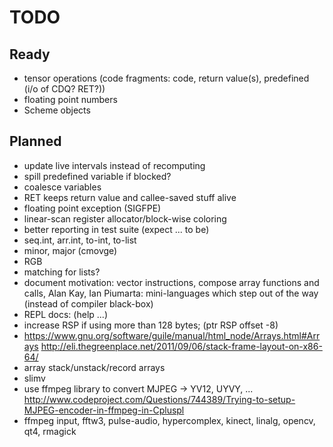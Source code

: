 # TODO

## Ready

* tensor operations (code fragments: code, return value(s), predefined (i/o of CDQ? RET?))
* floating point numbers
* Scheme objects

## Planned

* update live intervals instead of recomputing
* spill predefined variable if blocked?
* coalesce variables
* RET keeps return value and callee-saved stuff alive
* floating point exception (SIGFPE)
* linear-scan register allocator/block-wise coloring
* better reporting in test suite (expect ... to be)
* seq.int, arr.int, to-int, to-list
* minor, major (cmovge)
* RGB
* matching for lists?
* document motivation: vector instructions, compose array functions and calls,
  Alan Kay, Ian Piumarta: mini-languages which step out of the way (instead of compiler black-box)
* REPL docs: (help ...)
* increase RSP if using more than 128 bytes; (ptr <int> RSP offset -8)
* https://www.gnu.org/software/guile/manual/html_node/Arrays.html#Arrays
  http://eli.thegreenplace.net/2011/09/06/stack-frame-layout-on-x86-64/
* array stack/unstack/record arrays
* slimv
* use ffmpeg library to convert MJPEG -> YV12, UYVY, ...
  http://www.codeproject.com/Questions/744389/Trying-to-setup-MJPEG-encoder-in-ffmpeg-in-Cpluspl
* ffmpeg input, fftw3, pulse-audio, hypercomplex, kinect, linalg, opencv, qt4, rmagick

